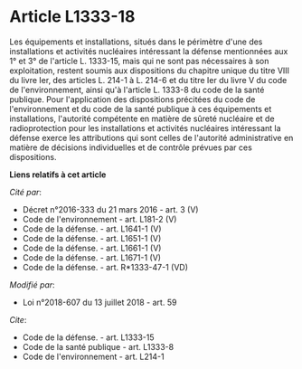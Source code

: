 # Article L1333-18

Les équipements et installations, situés dans le périmètre d'une des installations et activités nucléaires intéressant la
défense mentionnées aux 1° et 3° de l'article L. 1333-15, mais qui ne sont pas nécessaires à son exploitation, restent soumis
aux dispositions du chapitre unique du titre VIII du livre Ier, des articles L. 214-1 à L. 214-6 et du titre Ier du livre V
du code de l'environnement, ainsi qu'à l'article L. 1333-8 du code de la santé publique. Pour l'application des dispositions
précitées du code de l'environnement et du code de la santé publique à ces équipements et installations, l'autorité
compétente en matière de sûreté nucléaire et de radioprotection pour les installations et activités nucléaires intéressant la
défense exerce les attributions qui sont celles de l'autorité administrative en matière de décisions individuelles et de
contrôle prévues par ces dispositions.

**Liens relatifs à cet article**

_Cité par_:

  - Décret n°2016-333 du 21 mars 2016 - art. 3 (V)
  - Code de l'environnement - art. L181-2 (V)
  - Code de la défense. - art. L1641-1 (V)
  - Code de la défense. - art. L1651-1 (V)
  - Code de la défense. - art. L1661-1 (V)
  - Code de la défense. - art. L1671-1 (V)
  - Code de la défense. - art. R*1333-47-1 (VD)

_Modifié par_:

  - Loi n°2018-607 du 13 juillet 2018 - art. 59

_Cite_:

  - Code de la défense. - art. L1333-15
  - Code de la santé publique - art. L1333-8
  - Code de l'environnement - art. L214-1
